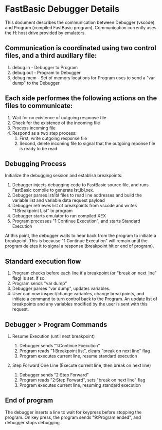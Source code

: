 # FastBasic Debugger Details

This document describes the communication between Debugger (vscode) and Program (compiled FastBasic program). Communication currently uses the H: host drive provided by emulators.

## Communication is coordinated using two control files, and a third auxillary file:
1. debug.in  - Debugger to Program 
2. debug.out - Program to Debugger
3. debug.mem - Set of memory locations for Program uses to send a "var dump" to the Debugger

## Each side performes the following actions on the files to communicate:
1. Wait for no existence of outgoing response file
2. Check for the existence of the incoming file
3. Process incoming file
4. Respond as a two step process:
    1. First, write outgoing response file
    2. Second, delete incoming file to signal that the outgoing reponse file is ready to be read


## Debugging Process

Initialize the debugging session and establish breakpoints:

1. Debugger injects debugging code to FastBasic source file, and runs FastBasic compile to generate lst,lbl,xex.
3. Debugger parses lst/lbl files to read line addresses and build the variable list and variable data request payload
4. Debugger retrieves list of breakpoints from vscode and writes "1:Breakpoint List" to program
5. Debugger starts emulator to run compiled XEX
6. Program processes "1:Continue Execution", and starts Standard Execution

At this point, the debugger waits to hear back from the program to initiate a breakpoint.
This is because "1:Continue Execution" will remain until the program deletes it to signal a response (breakpoint hit or end of program).

## Standard execution flow
1. Program checks before each line if a breakpoint (or "break on next line" flag) is set. If so:
2. Program sends "var dump"
3. Debugger parses "var dump", updates variables.
4. User can now inspect/change variables, change breakpoints, and initiate a command to turn
control back to the Program. An update list of breakpoints and any variables modified by the user is sent
with this request.

## Debugger > Program Commands
1. Resume Execution (until next breakpoint)
    1. Debugger sends "1:Continue Execution"
    2. Program reads "1:Breakpoint list", clears "break on next line" flag
    3. Program executes current line, resume standard execution

2. Step Forward One Line (Execute current line, then break on next line)
    1. Debugger sends "2:Step Forward"
    2. Program reads "2:Step Forward", sets "break on next line" flag
    3. Program executes current line, resuming standard execution


## End of program
The debugger inserts a line to wait for keypress before stopping the program.
On key press, the program sends "9:Program ended", and debugger stops debugging.